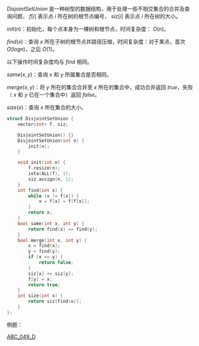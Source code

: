 $DisjointSetUnion$ 是一种树型的数据结构，用于处理一些不相交集合的合并及查询问题， $f[i]$ 表示点 $i$ 所在树的根节点编号， $siz[i]$ 表示点 $i$ 所在树的大小。

$init(n)$：初始化，每个点本身为一棵树和根节点，时间复杂度： $O(n)$。

$find(x)$：查询 $x$ 所在子树的根节点并路径压缩，时间复杂度：对于某点，首次 $O(logn)$，之后 $O(1)$。

以下操作时间复杂度均与 $find$ 相同。

$same(x, y)$：查询 $x$ 和 $y$ 所属集合是否相同。

$merge(x,y)$：将 $y$ 所在的集合合并至 $x$ 所在的集合中，成功合并返回 $true$，失败（ $x$ 和 $y$ 已在一个集合中）返回 $false$。

$size(x)$：查询 $x$ 所在集合的大小。

```C++
struct DisjointSetUnion {
    vector<int> f, siz;

    DisjointSetUnion() {}
    DisjointSetUnion(int n) {
        init(n); 
    }

    void init(int n) { 
        f.resize(n);
        iota(ALL(f), 1);
        siz.assign(n, 1); 
    }
    int find(int x) {
        while (x != f[x]) {
            x = f[x] = f[f[x]];
        }
        return x;
    }
    bool same(int x, int y) { 
        return find(x) == find(y); 
    }
    bool merge(int x, int y) {
        x = find(x);
        y = find(y);
        if (x == y) {
            return false;
        }
        siz[x] += siz[y];
        f[y] = x;
        return true;
    }
    int size(int x) { 
        return siz[find(x)]; 
    }
};
```

例题：

[ABC_049_D](https://atcoder.jp/contests/abc049/tasks/arc065_b)
